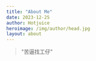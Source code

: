 ```yaml
---
title: "About Me"
date: 2023-12-25
author: Hotjuice
heroimage: /img/author/head.jpg
layout: about
---
```

> "苦逼找工仔"